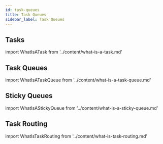 ```yaml
---
id: task-queues
title: Task Queues
sidebar_label: Task Queues
---
```


## Tasks

import WhatIsATask from '../content/what-is-a-task.md'

<WhatIsATask/>

## Task Queues

import WhatIsATaskQueue from '../content/what-is-a-task-queue.md'

<WhatIsATaskQueue/>

## Sticky Queues

import WhatIsAStickyQueue from '../content/what-is-a-sticky-queue.md'

<WhatIsAStickyQueue/>

## Task Routing

import WhatIsTaskRouting from '../content/what-is-task-routing.md'

<WhatIsTaskRouting/>
